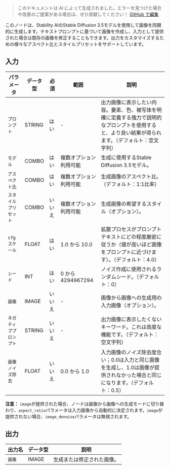 > このドキュメントは AI によって生成されました。エラーを見つけた場合や改善のご提案がある場合は、ぜひ貢献してください！ [GitHub で編集](https://github.com/Comfy-Org/embedded-docs/blob/main/comfyui_embedded_docs/docs/StabilityStableImageSD_3_5Node/ja.md)

このノードは、Stability AIのStable Diffusion 3.5モデルを使用して画像を同期的に生成します。テキストプロンプトに基づいて画像を作成し、入力として提供された場合は既存の画像を修正することもできます。出力をカスタマイズするための様々なアスペクト比とスタイルプリセットをサポートしています。

## 入力

| パラメータ | データ型 | 必須 | 範囲 | 説明 |
|-----------|-----------|----------|-------|-------------|
| `プロンプト` | STRING | はい | - | 出力画像に表示したい内容。要素、色、被写体を明確に定義する強力で説明的なプロンプトを使用すると、より良い結果が得られます。（デフォルト：空文字列） |
| `モデル` | COMBO | はい | 複数オプション利用可能 | 生成に使用するStable Diffusion 3.5モデル。 |
| `アスペクト比` | COMBO | はい | 複数オプション利用可能 | 生成画像のアスペクト比。（デフォルト：1:1比率） |
| `スタイルプリセット` | COMBO | いいえ | 複数オプション利用可能 | 生成画像の希望するスタイル（オプション）。 |
| `cfgスケール` | FLOAT | はい | 1.0 から 10.0 | 拡散プロセスがプロンプトテキストにどの程度厳密に従うか（値が高いほど画像をプロンプトに近づけます）。（デフォルト：4.0） |
| `シード` | INT | はい | 0 から 4294967294 | ノイズ作成に使用されるランダムシード。（デフォルト：0） |
| `画像` | IMAGE | いいえ | - | 画像から画像への生成用の入力画像（オプション）。 |
| `ネガティブプロンプト` | STRING | いいえ | - | 出力画像に表示したくないキーワード。これは高度な機能です。（デフォルト：空文字列） |
| `画像ノイズ除去` | FLOAT | いいえ | 0.0 から 1.0 | 入力画像のノイズ除去度合い；0.0は入力と同じ画像を生成し、1.0は画像が提供されなかった場合と同じになります。（デフォルト：0.5） |

**注意：** `image`が提供された場合、ノードは画像から画像への生成モードに切り替わり、`aspect_ratio`パラメータは入力画像から自動的に決定されます。`image`が提供されない場合、`image_denoise`パラメータは無視されます。

## 出力

| 出力名 | データ型 | 説明 |
|-------------|-----------|-------------|
| `画像` | IMAGE | 生成または修正された画像。 |
